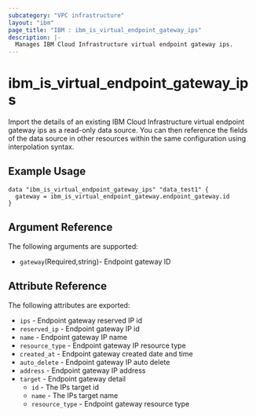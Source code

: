 ```yaml
---
subcategory: "VPC infrastructure"
layout: "ibm"
page_title: "IBM : ibm_is_virtual_endpoint_gateway_ips"
description: |-
  Manages IBM Cloud Infrastructure virtual endpoint gateway ips.
---
```


# ibm_is_virtual_endpoint_gateway_ips

Import the details of an existing IBM Cloud Infrastructure virtual endpoint gateway ips as a read-only data source. You can then reference the fields of the data source in other resources within the same configuration using interpolation syntax.

## Example Usage

```hcl
data "ibm_is_virtual_endpoint_gateway_ips" "data_test1" {
  gateway = ibm_is_virtual_endpoint_gateway.endpoint_gateway.id
}
```

## Argument Reference

The following arguments are supported:

- `gateway`(Required,string)- Endpoint gateway ID

## Attribute Reference

The following attributes are exported:

- `ips` - Endpoint gateway reserved IP id
- `reserved_ip` - Endpoint gateway IP id
- `name` - Endpoint gateway IP name
- `resource_type` - Endpoint gateway IP resource type
- `created_at` - Endpoint gateway created date and time
- `auto_delete` - Endpoint gateway IP auto delete
- `address` - Endpoint gateway IP address
- `target` - Endpoint gateway detail
  - `id` - The IPs target id
  - `name` - The IPs target name
  - `resource_type` - Endpoint gateway resource type
